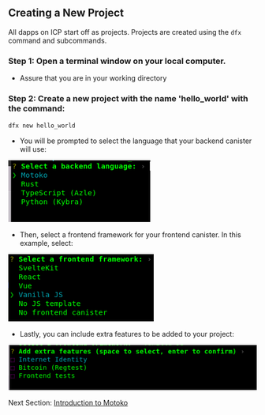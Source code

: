 
## Creating a New Project
All dapps on ICP start off as projects. Projects are created using the `dfx` command and subcommands.

### Step 1: Open a terminal window on your local computer.
- Assure that you are in your working directory
### Step 2: Create a new project with the name 'hello_world' with the command:
```bash
dfx new hello_world
```
- You will be prompted to select the language that your backend canister will use:

![backend canister](./assets/image.png)
- Then, select a frontend framework for your frontend canister. In this example, select:

![frontend canister](./assets/image2.png)
- Lastly, you can include extra features to be added to your project:

![internet identity](./assets/image3.png)

Next Section: [Introduction to Motoko](./INTRO-TO-MOTOKO.md)